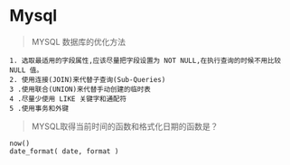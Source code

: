 
# Mysql


> MYSQL 数据库的优化方法

```
1. 选取最适用的字段属性,应该尽量把字段设置为 NOT NULL,在执行查询的时候不用比较 NULL 值。 
2. 使用连接(JOIN)来代替子查询(Sub-Queries) 
3 .使用联合(UNION)来代替手动创建的临时表
4 .尽量少使用 LIKE 关键字和通配符
5 .使用事务和外键

```

> MYSQL取得当前时间的函数和格式化日期的函数是？

```
now()
date_format( date, format )
```

> 

```

```

> 

```

```

> 

```

```

> 

```

```

> 

```

```

> 

```

```

> 

```

```

> 

```

```


